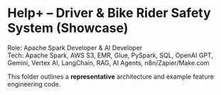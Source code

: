 # Help+ – Driver & Bike Rider Safety System (Showcase)

Role: Apache Spark Developer & AI Developer  
Tech: Apache Spark, AWS S3, EMR, Glue, PySpark, SQL, OpenAI GPT, Gemini, Vertex AI, LangChain, RAG, AI Agents, n8n/Zapier/Make.com

This folder outlines a **representative** architecture and example feature engineering code.